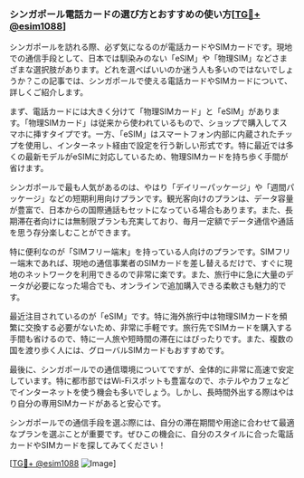 ### シンガポール電話カードの選び方とおすすめの使い方[[TG💪+ @esim1088](https://t.me/s/esim1088)]

シンガポールを訪れる際、必ず気になるのが電話カードやSIMカードです。現地での通信手段として、日本では馴染みのない「eSIM」や「物理SIM」などさまざまな選択肢があります。どれを選べばいいのか迷う人も多いのではないでしょうか？この記事では、シンガポールで使える電話カードやSIMカードについて、詳しくご紹介します。

まず、電話カードには大きく分けて「物理SIMカード」と「eSIM」があります。「物理SIMカード」は従来から使われているもので、ショップで購入してスマホに挿すタイプです。一方、「eSIM」はスマートフォン内部に内蔵されたチップを使用し、インターネット経由で設定を行う新しい形式です。特に最近では多くの最新モデルがeSIMに対応しているため、物理SIMカードを持ち歩く手間が省けます。

シンガポールで最も人気があるのは、やはり「デイリーパッケージ」や「週間パッケージ」などの短期利用向けプランです。観光客向けのプランは、データ容量が豊富で、日本からの国際通話もセットになっている場合もあります。また、長期滞在者向けには無制限プランも充実しており、毎月一定額でデータ通信や通話を思う存分楽しむことができます。

特に便利なのが「SIMフリー端末」を持っている人向けのプランです。SIMフリー端末であれば、現地の通信事業者のSIMカードを差し替えるだけで、すぐに現地のネットワークを利用できるので非常に楽です。また、旅行中に急に大量のデータが必要になった場合でも、オンラインで追加購入できる柔軟さも魅力的です。

最近注目されているのが「eSIM」です。特に海外旅行中は物理SIMカードを頻繁に交換する必要がないため、非常に手軽です。旅行先でSIMカードを購入する手間も省けるので、特に一人旅や短時間の滞在にはぴったりです。また、複数の国を渡り歩く人には、グローバルSIMカードもおすすめです。

最後に、シンガポールでの通信環境についてですが、全体的に非常に高速で安定しています。特に都市部ではWi-Fiスポットも豊富なので、ホテルやカフェなどでインターネットを使う機会も多いでしょう。しかし、長時間外出する際はやはり自分の専用SIMカードがあると安心です。

シンガポールでの通信手段を選ぶ際には、自分の滞在期間や用途に合わせて最適なプランを選ぶことが重要です。ぜひこの機会に、自分のスタイルに合った電話カードやSIMカードを探してみてください！

[[TG💪+ @esim1088](https://t.me/s/esim1088) ![Image](https://i.postimg.cc/Y0z9fWf4/image.png)]